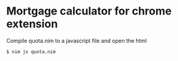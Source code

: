 # Mortgage calculator for chrome extension

Compile quota.nim to a javascript file and open the html 

```
$ nim js quota.nim
```
